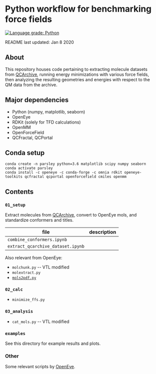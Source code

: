 # Python workflow for benchmarking force fields
[![Language grade: Python](https://img.shields.io/lgtm/grade/python/g/vtlim/benchmarkff.svg?logo=lgtm&logoWidth=18)](https://lgtm.com/projects/g/vtlim/benchmarkff/context:python)

README last updated: Jan 8 2020

## About

This repository houses code pertaining to extracting molecule datasets from [QCArchive](https://qcarchive.molssi.org/), running energy minimizations with various force fields, then analyzing the resulting geometries and energies with respect to the QM data from the archive.

## Major dependencies
* Python (numpy, matplotlib, seaborn)
* OpenEye
* RDKit (solely for TFD calculations)
* OpenMM
* OpenForceField
* QCFractal, QCPortal

## Conda setup
```
conda create -n parsley python=3.6 matplotlib scipy numpy seaborn
conda activate parsley
conda install -c openeye -c conda-forge -c omnia rdkit openeye-toolkits qcfractal qcportal openforcefield cmiles openmm
```

## Contents

### `01_setup`
Extract molecules from [QCArchive](https://qcarchive.molssi.org/), convert to OpenEye mols, and standardize conformers and titles.

| file                             | description |
|----------------------------------|-------------|
|`combine_conformers.ipynb`        |             |
|`extract_qcarchive_dataset.ipynb` |             |

Also relevant from OpenEye:
* `molchunk.py` -- VTL modified
* `molextract.py`
* [`mols2pdf.py`](https://docs.eyesopen.com/toolkits/python/_downloads/mols2pdf.py)

### `02_calc`
* `minimize_ffs.py`

### `03_analysis`
* `cat_mols.py` -- VTL modified

### `examples`
See this directory for example results and plots.

### Other
Some relevant scripts by [OpenEye](https://docs.eyesopen.com/toolkits/python/oechemtk/oechem_examples_summary.html).
